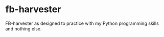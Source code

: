 # fb-harvester

FB-harvester as designed to practice with my Python programming skills and nothing else.
